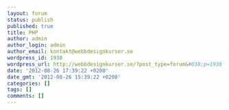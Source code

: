 ```yaml
---
layout: forum
status: publish
published: true
title: PHP
author: admin
author_login: admin
author_email: kontakt@webbdesignkurser.se
wordpress_id: 1938
wordpress_url: http://webbdesignkurser.se/?post_type=forum&#038;p=1938
date: '2012-08-26 17:39:22 +0200'
date_gmt: '2012-08-26 15:39:22 +0200'
categories: []
tags: []
comments: []
---
```


